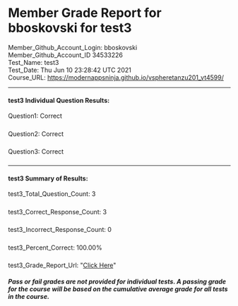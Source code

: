 # Member Grade Report for bboskovski for test3  
   
Member_Github_Account_Login: bboskovski  
Member_Github_Account_ID 34533226  
Test_Name: test3  
Test_Date: Thu Jun 10 23:28:42 UTC 2021  
Course_URL: https://modernappsninja.github.io/vspheretanzu201_vt4599/  
   
---  
#### test3 Individual Question Results:  
Question1: Correct  
#####  
Question2: Correct  
#####  
Question3: Correct  
#####  
---  
#### test3 Summary of Results:  
test3_Total_Question_Count: 3  
#####  
test3_Correct_Response_Count: 3  
#####  
test3_Incorrect_Response_Count: 0  
#####  
test3_Percent_Correct: 100.00%  
#####  
test3_Grade_Report_Url: "[Click Here](https://github.com/modernappsninjas/bboskovski/blob/main/static/userdata/courses/vspheretanzu201_vt4599/grade_report.pr282.test3.md)"
##### Pass or fail grades are not provided for individual tests. A passing grade for the course will be based on the cumulative average grade for all tests in the course.  
